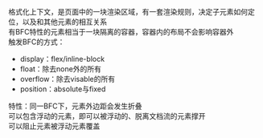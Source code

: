 格式化上下文，是页面中的一块渲染区域，有一套渲染规则，决定子元素如何定位，以及和其他元素的相互关系  
有BFC特性的元素相当于一块隔离的容器，容器内的布局不会影响容器外  
触发BFC的方式：
 - display：flex/inline-block
 - float：除去none外的所有
 - overflow：除去visable的所有
 - position：absolute与fixed
  
特性：同一BFC下，元素外边距会发生折叠  
可以包含浮动的元素，即可以被浮动的、脱离文档流的元素撑开  
可以阻止元素被浮动元素覆盖

